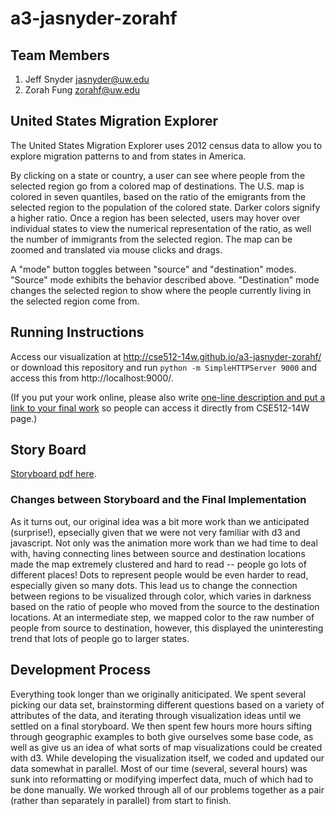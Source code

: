a3-jasnyder-zorahf
==================

## Team Members

1. Jeff Snyder jasnyder@uw.edu
2. Zorah Fung zorahf@uw.edu

## United States Migration Explorer


The United States Migration Explorer uses 2012 census data to allow you to explore migration patterns to and from states
in America.

By clicking on a state or country, a user can see where people from the selected region go from a colored map of destinations. The U.S. map is colored in seven quantiles, based on the ratio of the emigrants from the selected region to the population of the colored state. Darker colors signify a higher ratio. Once a region has been selected, users may hover over individual states to view the numerical representation of the ratio, as well the number of immigrants from the selected region. The map can be zoomed and translated via mouse clicks and drags.

A "mode" button toggles between "source" and "destination" modes. "Source" mode exhibits the behavior described above. "Destination" mode changes the selected region to show where the people currently living in the selected region come from.

## Running Instructions

Access our visualization at http://cse512-14w.github.io/a3-jasnyder-zorahf/ or download this repository and run `python -m SimpleHTTPServer 9000` and access this from http://localhost:9000/.

(If you put your work online, please also write [one-line description and put a link to your final work](http://note.io/1n3u46s) so people can access it directly from CSE512-14W page.)

## Story Board

[Storyboard pdf here](storyboard.pdf?raw=true). 

### Changes between Storyboard and the Final Implementation

As it turns out, our original idea was a bit more work than we anticipated (surprise!), epsecially given that we were not very familiar with d3 and javascript. Not only was the animation more work than we had time to deal with, having connecting lines between source and destination locations made the map extremely clustered and hard to read -- people go lots of different places! Dots to represent people would be even harder to read, especially given so many dots. This lead us to change the connection between regions to be visualized through color, which varies in darkness based on the ratio of people who moved from the source to the destination locations. At an intermediate step, we mapped color to the raw number of people from source to destination, however, this displayed the uninteresting trend that lots of people go to larger states. 

## Development Process

Everything took longer than we originally aniticipated. We spent several picking our data set, brainstorming
different questions based on a variety of attributes of the data, and iterating through visualization ideas until 
we settled on a final storyboard. We then spent few hours more hours sifting through geographic examples to both
give ourselves some base code, as well as give us an idea of what sorts of map visualizations could be created
with d3. While developing the visualization itself, we coded and updated our data somewhat in parallel. Most of our
time (several, several hours) was sunk into reformatting or modifying imperfect data, much of which had to be done manually. We worked through all of our problems together as a pair (rather than separately in parallel) from start to finish.
